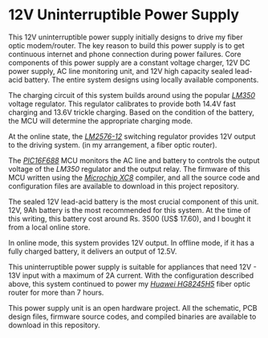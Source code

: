 # 12V Uninterruptible Power Supply

This 12V uninterruptible power supply initially designs to drive my fiber optic modem/router. The key reason to build this power supply is to get continuous internet and phone connection during power failures. Core components of this power supply are a constant voltage charger, 12V DC power supply, AC line monitoring unit, and 12V high capacity sealed lead-acid battery. The entire system designs using locally available components.

The charging circuit of this system builds around using the popular *[LM350](https://www.ti.com/lit/ds/snvs772b/snvs772b.pdf)* voltage regulator. This regulator calibrates to provide both 14.4V fast charging and 13.6V trickle charging. Based on the condition of the battery, the MCU will determine the appropriate charging mode.

At the online state, the *[LM2576-12](https://www.ti.com/lit/ds/symlink/lm2576.pdf)* switching regulator provides 12V output to the driving system. (in my arrangement, a fiber optic router).

The *[PIC16F688](http://ww1.microchip.com/downloads/en/devicedoc/41203d.pdf)* MCU monitors the AC line and battery to controls the output voltage of the *LM350* regulator and the output relay. The firmware of this MCU written using the *[Microchip XC8](https://www.microchip.com/en-us/development-tools-tools-and-software/mplab-xc-compilers)* compiler, and all the source code and configuration files are available to download in this project repository.

The sealed 12V lead-acid battery is the most crucial component of this unit. 12V, 9Ah battery is the most recommended for this system. At the time of this writing, this battery cost around Rs. 3500 (US$ 17.60), and I bought it from a local online store.

In online mode, this system provides 12V output. In offline mode, if it has a fully charged battery, it delivers an output of 12.5V.

This uninterruptible power supply is suitable for appliances that need 12V - 13V input with a maximum of 2A current. With the configuration described above, this system continued to power my *[Huawei HG8245H5](https://carrier.huawei.com/en/products/fixed-network/access/cpe/h-series-products/hg8245h)* fiber optic router for more than 7 hours.

This power supply unit is an open hardware project. All the schematic, PCB design files, firmware source codes, and compiled binaries are available to download in this repository.

